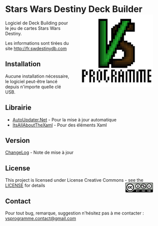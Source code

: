 # Stars Wars Destiny Deck Builder<a href="https://github.com/VincentSinel"><img align="right" src="https://raw.githubusercontent.com/VincentSinel/Image/master/Icone.png" width="233" style="margin:0px 30px" alt="VS Programme"></a>

Logiciel de Deck Building pour le jeu de cartes Stars Wars Destiny.

Les informations sont tirées du site http://fr.swdestinydb.com

## Installation

Aucune installation nécessaire, le logiciel peut-être lancé depuis n'importe quelle clé USB.

## Librairie

* [AutoUpdater.Net](https://github.com/ravibpatel/AutoUpdater.NET) - Pour la mise à jour automatique
* [ItsAllAboutTheXaml](https://itsallaboutthexaml.blogspot.com/) - Pour des éléments Xaml

## Version

[ChangeLog](Note%20Mise%20A%20Jour.txt) - Note de mise à jour

## License

This project is licensed under License Creative Commons - see the [LICENSE](https://creativecommons.org/licenses/by-nc-nd/4.0/) for details<a href="https://creativecommons.org/licenses/by-nc-nd/4.0/"><img align="right" src="https://raw.githubusercontent.com/VincentSinel/Image/master/License%20Creative%20Commons.png" width="88" style="margin:0px 30px" alt="VS Programme"></a>

## Contact

Pour tout bug, remarque, suggestion n'hésitez pas à me contacter :
vsprogramme.contact@gmail.com

